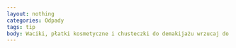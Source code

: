 ```yaml
---
layout: nothing
categories: Odpady
tags: tip
body: Waciki, płatki kosmetyczne i chusteczki do demakijażu wrzucaj do kosza na śmieci – nie do toalety.
---
```

